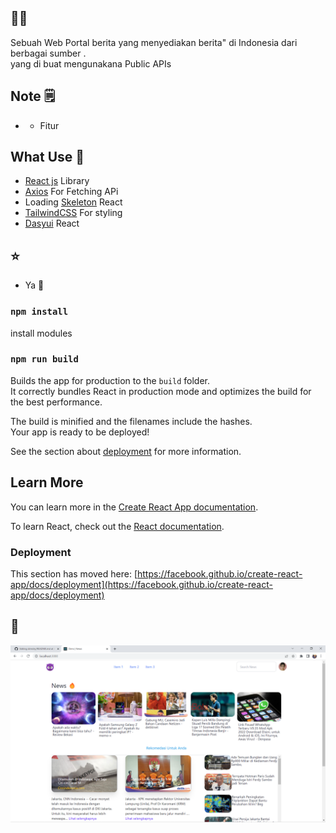 ## 💙💙
Sebuah Web Portal berita yang menyediakan berita" di Indonesia dari berbagai sumber .\
yang di buat mengunakana Public APIs

## Note 🗒️
* - Fitur 
## What Use 👾
* <a href="https://reactjs.org/">React js</a> Library
* <a href="https://www.npmjs.com/package/react-axios">Axios</a> For Fetching APi
* Loading <a href="https://www.npmjs.com/package/react-loading-skeleton">Skeleton</a> React
* <a href="https://tailwindcss.com/">TailwindCSS</a> For styling
* <a href="https://www.npmjs.com/package/react-daisyui">Dasyui</a> React

## ⭐
* Ya 💙

### `npm install`
install modules 

### `npm run build`

Builds the app for production to the `build` folder.\
It correctly bundles React in production mode and optimizes the build for the best performance.

The build is minified and the filenames include the hashes.\
Your app is ready to be deployed!

See the section about [deployment](https://facebook.github.io/create-react-app/docs/deployment) for more information.
## Learn More

You can learn more in the [Create React App documentation](https://facebook.github.io/create-react-app/docs/getting-started).

To learn React, check out the [React documentation](https://reactjs.org/).

### Deployment

This section has moved here: [https://facebook.github.io/create-react-app/docs/deployment](https://facebook.github.io/create-react-app/docs/deployment)

## 💙
<img src="./src/img/img.png" />

